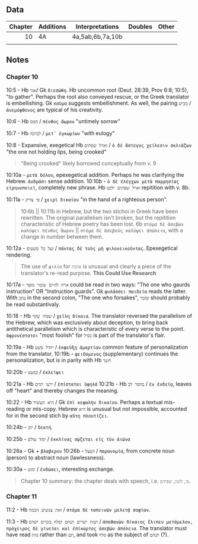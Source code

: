 ## Data
| Chapter   | Additions  | Interpretations  | Doubles          | Other |
| --------: | ---------- | -------          | ---------------- | ----- |
| 10        | 4A         | 4a,5ab,6b,7a,10b |                  |       |
|           |            |                  |                  |       |


## Notes
### Chapter 10
10:5 - Hb `אגר`/ Gk `διεσώθη`. Hb uncommon root (Deut. 28:39, Prov 6:8; 10:5), "to gather". Perhaps the root also conveyed rescue, or the Greek translator is embellishing. Gk `καῦμα` suggests embellishment. As well, the pairing `מֵבישׁ` / `ἀνεμόφθονος` are typical of his creativity.

10:6 - Hb `חמס` / `πένθος ἄωρον` "untimely sorrow"

10:7 - Hb `לברכה` / `μετ᾽ ἐγκωμίων` "with eulogy"

10:8 - Expansive, exegetical Hb `ואויל שפתים` / `ὁ δὲ ἄστεγος χείλεσιν σκλιάζων` "the one not holding lips, being crooked"
> "Being crooked" likely borrowed conceptually from v. 9

10:10a - `μετὰ δόλου`, epexegetical addition. Perhaps he was clarifying the Hebrew. `ἀνδράσι` sense addition.
10:10b - `ὁ δὲ ἐλέγχων μετὰ παρρησίας εἰρηνοποιεῖ`, completely new phrase. Hb `ואויל שפתים ילבט` repitition with v. 8b.

10:11a - `פי צדיק` / `χειρὶ δικαίου` "in the hand of a righteous person".
> 10:6b || 10:11b in Hebrew, but the two stichoi in Greek have been rewritten. The original parallelism isn't broken, but the repitition characteristic of Hebrew poetry has been lost. 6b `στόμα δὲ ἀσεβῶν καλύψει πένθος ἄωρον` || `στόμα δὲ ἀσεβοῦς καλύψει ἀπώλεια`, with a change in number between them.

10:12a - `ועל כל פשׁעים` / `πάντας δὲ τοὺς μὴ φιλονεικοῦντας`. Epexegetical rendering.
> The use of `φιλία` for `אהבה` is unusual and clearly a piece of the translator's re-read purpose. **This Could Use Research**

10:17a - `ארח להיים שוֹמֵר מוּסָר` could be read in two ways: "The one who gaurds instruction" OR "Instruction guards". Gk `φυλάσσει παιδεία` reads the latter. With `עוֹזֵב` in the second colon, "The one who forsakes", `שׁוֹמֵר` should probably be read substantivaly. 

10:18 - Hb `שפתי שׁקר` / `χείλη δίκαια`. The translator reversed the parallelism of the Hebrew, which was exclusively about deception, to bring back antithetical parallelism which is characteristic of every verse to the point. `ἀφρονέστατοι` "most foolish" for `כסיל` is part of the translator's flair.

10:19a - Hb `יחדל פשׁע` / `ἐκφεύξῃ ἁμαρτίαν` common feature of personalization from the translator.
10:19b - `φειδόμενος` (supplementary) continues the personalization, but is in parity with Hb `חשך`

10:20b - `כמעט` / `ἐκλείψει`

10:21a - Hb `ירעו רבים` / `ἐπίσταται ὑψηλά` 
10:21b - Hb `בחסר לב` / `ἐν ἐνδείᾳ`, leaves off "heart" and thereby changes the meaning.

10:22 - Hb `היא תעשׁיר` / Gk `ἐπὶ κεφαλὴν δικαίου`. Perhaps a textual mis-reading or mis-copy. Hebrew `היא` is unusual but not impossible, accounted for in the second stich by `αὕτη πλουτίζει`. 

10:24b - `יתן` / `δεκτή`. 

10:25b - `יסוד עולם` / `ἐκκλίνας σῴζεται εἰς τὸν ἀιῶνα`

10:26a - Gk + `βλαβερον`
10:26b - `העצל` / `παρανομία`, from concrete noun (person) to abstract noun (lawlessness).

10:30a - `ימוט` / `ἐνδώσει`, interesting exchange.

> Chapter 10 summary: the chapter deals with speech, i.e. `פי`, `לשׁון`, `שפתים`.

### Chapter 11
11:2 - Hb `ואת צנועים הכמה` / `στόμα δὲ ταπεινῶν μελετᾷ σοφίαν`.

11:3 - Hb `תמת ישׁרים תנחם וסלף בוגדים ישׁדם` / `ἀποθανὼν δίκαιος ἔλιπεν μετάμελον, πρόχειρος δὲ γίνεται καὶ ἐπίκαρτος ἀσεβῶν ἀπόλεια`. The translator must have read `מות` rather than `תם`, and took `סלף` as the subject of `תנחם` (?). 


